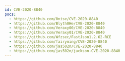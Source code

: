 ```yaml
---
id: CVE-2020-8840
pocs:
  - https://github.com/0nise/CVE-2020-8840
  - https://github.com/Blyth0He/CVE-2020-8840
  - https://github.com/Veraxy00/CVE-2020-8840
  - https://github.com/Veraxy01/CVE-2020-8840
  - https://github.com/Wfzsec/FastJson1.2.62-RCE
  - https://github.com/fairyming/CVE-2020-8840
  - https://github.com/jas502n/CVE-2020-8840
  - https://github.com/jas502n/jackson-CVE-2020-8840
---
```

